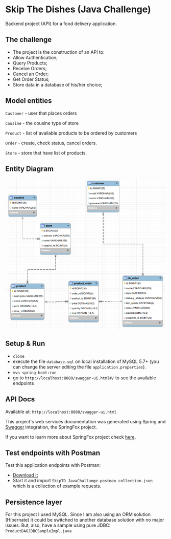 # Skip The Dishes (Java Challenge)

Backend project (API) for a food delivery application.


## The challenge
- The project is the construction of an API to:
- Allow Authentication;
- Query Products;
- Receive Orders;
- Cancel an Order;
- Get Order Status;
- Store data in a database of his/her choice;


## Model entities

`Customer` - user that places orders

`Cousine` - the cousine type of store

`Product` - list of available products to be ordered by customers

`Order` - create, check status, cancel orders.

`Store` - store that have list of products.


## Entity Diagram
![](entity-diagram.png?raw=true)

## Setup & Run

- `clone`
- execute the file `database.sql` on local installation of MySQL 5.7+ (you can change the server editing the file `application.properties`).
- `mvn spring-boot:run`
- go to `http://localhost:8080/swagger-ui.html#/` to see the available endpoints


## API Docs

Available at: `http://localhost:8080/swagger-ui.html`

This project's web services documentation was generated using Spring and [Swagger](https://swagger.io/) integration, the SpringFox project.

If you want to learn more about SpringFox project check [here](https://springfox.github.io/springfox/docs/current/).

## Test endpoints with Postman

Test this application endpoints with Postman:

- [Download it](https://www.getpostman.com/)
- Start it and import `SkipTD_JavaChallange.postman_collection.json` which is a collection of example requests.

## Persistence layer

For this project I used MySQL. Since I am also using an ORM solution (Hibernate) it could be switched to another database solution with no major issues. But, also, have a sample using pure JDBC: `ProductDAOJDBCSampleImpl.java`
